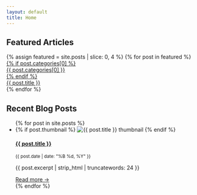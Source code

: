 ```yaml
---
layout: default
title: Home
---
```


## Featured Articles

<div class="featured-divider"></div>

<section class="hero-grid fade-in">
  {% assign featured = site.posts | slice: 0, 4 %}
  {% for post in featured %}
    <a href="{{ post.url }}" class="hero-grid-item" style="background-image: url('{{ post.thumbnail | relative_url }}');">
      {% if post.categories[0] %}
        <div class="hero-category">{{ post.categories[0] }}</div>
      {% endif %}
      <div class="hero-overlay">
        <span>{{ post.title }}</span>
      </div>
    </a>
  {% endfor %}
</section>


## Recent Blog Posts

<ul class="post-list">
  {% for post in site.posts %}
    <li class="fade-in fade-in-delay">
      {% if post.thumbnail %}
        <img class="post-thumb-left" src="{{ post.thumbnail | relative_url }}" alt="{{ post.title }} thumbnail">
      {% endif %}
      <div class="post-info">
        <h4><a href="{{ post.url }}">{{ post.title }}</a></h4>
        <p><small>{{ post.date | date: "%B %d, %Y" }}</small></p>
        <p>{{ post.excerpt | strip_html | truncatewords: 24 }}</p>
        <a href="{{ post.url }}">Read more →</a>
      </div>
    </li>
  {% endfor %}
</ul>
